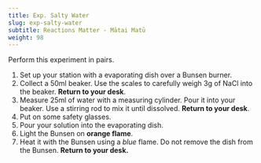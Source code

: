 ```yaml
---
title: Exp. Salty Water
slug: exp-salty-water
subtitle: Reactions Matter - Mātai Matū
weight: 98
---
```


Perform this experiment in pairs.

1. Set up your station with a evaporating dish over a Bunsen burner.
2. Collect a 50ml beaker. Use the scales to carefully weigh 3g of NaCl into the beaker. __Return to your desk__.
3. Measure 25ml of water with a measuring cylinder. Pour it into your beaker. Use a stirring rod to mix it until dissolved. __Return to your desk__.
4. Put on some safety glasses.
5. Pour your solution into the evaporating dish.
6. Light the Bunsen on __orange flame__.
7. Heat it with the Bunsen using a _blue_ flame. Do not remove the dish from the Bunsen. __Return to your desk.__
